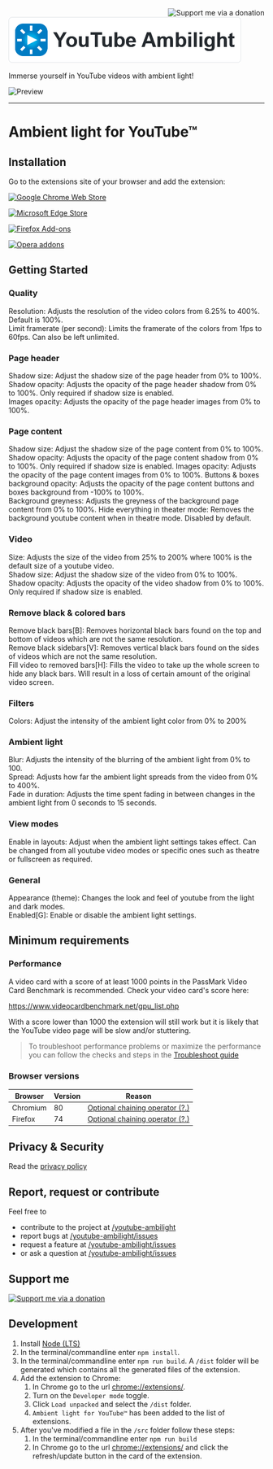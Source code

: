 <a href="https://ko-fi.com/G2G59EK8L" rel="noopener">
  <img align="right" src="https://github.com/WesselKroos/youtube-ambilight/blob/master/src/images/donate.svg?raw=true" title="Support me via a donation">
</a>

[![Ambient light for YouTube™](https://github.com/WesselKroos/youtube-ambilight/blob/master/assets/heading.png?raw=true)](https://github.com/WesselKroos/youtube-ambilight#readme)

Immerse yourself in YouTube videos with ambient light!

![Preview](https://github.com/WesselKroos/chrome-youtube-ambilight/blob/master/assets/readme/screenshot-1.jpg?raw=true)

---

# Ambient light for YouTube™

## Installation
Go to the extensions site of your browser and add the extension:

[![Google Chrome Web Store](https://github.com/WesselKroos/youtube-ambilight/blob/master/assets/browsers/Google%20Chrome.png?raw=true)](https://chrome.google.com/webstore/detail/youtube-ambilight/paponcgjfojgemddooebbgniglhkajkj)

[![Microsoft Edge Store](https://github.com/WesselKroos/chrome-youtube-ambilight/blob/master/assets/browsers/Microsoft%20Edge.png?raw=true)](https://microsoftedge.microsoft.com/addons/detail/cmggdjjjfembmemhleknmfpakmgggjcf)

[![Firefox Add-ons](https://github.com/WesselKroos/chrome-youtube-ambilight/blob/master/assets/browsers/Firefox.png?raw=true)](https://addons.mozilla.org/en-US/firefox/addon/ambient-light-for-youtube/)

[![Opera addons](https://github.com/WesselKroos/youtube-ambilight/blob/master/assets/browsers/Opera.png?raw=true)](https://addons.opera.com/nl/extensions/details/youtube-ambilight/)

## Getting Started
### Quality
Resolution: Adjusts the resolution of the video colors from 6.25% to 400%. Default is 100%.  
Limit framerate (per second): Limits the framerate of the colors from 1fps to 60fps. Can also be left unlimited.  

### Page header
Shadow size: Adjust the shadow size of the page header from 0% to 100%.  
Shadow opacity: Adjusts the opacity of the page header shadow from 0% to 100%. Only required if shadow size is enabled.  
Images opacity: Adjusts the opacity of the page header images from 0% to 100%.

### Page content
Shadow size: Adjust the shadow size of the page content from 0% to 100%.  
Shadow opacity: Adjusts the opacity of the page content shadow from 0% to 100%. Only required if shadow size is enabled.
Images opacity: Adjusts the opacity of the page content images from 0% to 100%.
Buttons & boxes background opacity: Adjusts the opacity of the page content buttons and boxes background from -100% to 100%.  
Background greyness: Adjusts the greyness of the background page content from 0% to 100%.
Hide everything in theater mode: Removes the background youtube content when in theatre mode. Disabled by default.

### Video
Size: Adjusts the size of the video from 25% to 200% where 100% is the default size of a youtube video.  
Shadow size: Adjust the shadow size of the video from 0% to 100%.  
Shadow opacity: Adjusts the opacity of the video shadow from 0% to 100%. Only required if shadow size is enabled.

### Remove black & colored bars
Remove black bars[B]: Removes horizontal black bars found on the top and bottom of videos which are not the same resolution.  
Remove black sidebars[V]: Removes vertical black bars found on the sides of videos which are not the same resolution.  
Fill video to removed bars[H]: Fills the video to take up the whole screen to hide any black bars. Will result in a loss of certain amount of the original video screen.

### Filters
Colors: Adjust the intensity of the ambient light color from 0% to 200%

### Ambient light
Blur: Adjusts the intensity of the blurring of the ambient light from 0% to 100.  
Spread: Adjusts how far the ambient light spreads from the video from 0% to 400%.  
Fade in duration: Adjusts the time spent fading in between changes in the ambient light from 0 seconds to 15 seconds.  

### View modes
Enable in layouts: Adjust when the ambient light settings takes effect. Can be changed from all youtube video modes or specific ones such as theatre or fullscreen as required.
### General
Appearance (theme): Changes the look and feel of youtube from the light and dark modes.  
Enabled[G]: Enable or disable the ambient light settings.

## Minimum requirements

### Performance
A video card with a score of at least 1000 points in the PassMark Video Card Benchmark is recommended.
Check your video card's score here:

https://www.videocardbenchmark.net/gpu_list.php

With a score lower than 1000 the extension will still work but it is likely that the YouTube video page will be slow and/or stuttering.
> To troubleshoot performance problems or maximize the performance you can follow the checks and steps in the [Troubleshoot guide](https://github.com/WesselKroos/youtube-ambilight/blob/master/TROUBLESHOOT.md)


### Browser versions
| Browser  | Version | Reason |
| -------- | ------- | ------ |
| Chromium | 80      | [Optional chaining operator (?.)](https://caniuse.com/mdn-javascript_operators_optional_chaining) |
| Firefox  | 74      | [Optional chaining operator (?.)](https://caniuse.com/mdn-javascript_operators_optional_chaining) |


## Privacy & Security
Read the [privacy policy](/PRIVACY-POLICY.md)


## Report, request or contribute
Feel free to 
- contribute to the project at [/youtube-ambilight](https://github.com/WesselKroos/youtube-ambilight)
- report bugs at [/youtube-ambilight/issues](https://github.com/WesselKroos/youtube-ambilight/issues)
- request a feature at [/youtube-ambilight/issues](https://github.com/WesselKroos/youtube-ambilight/issues)
- or ask a question at [/youtube-ambilight/issues](https://github.com/WesselKroos/youtube-ambilight/issues)


## Support me
[![Support me via a donation](https://github.com/WesselKroos/youtube-ambilight/blob/master/src/images/donate.svg?raw=true)](https://ko-fi.com/G2G59EK8L)


## Development
1. Install [Node (LTS)](https://nodejs.org/en/download/)
2. In the terminal/commandline enter `npm install`.
3. In the terminal/commandline enter `npm run build`. A `/dist` folder will be generated which contains all the generated files of the extension.
4. Add the extension to Chrome:
    1. In Chrome go to the url [chrome://extensions/](chrome://extensions/).
    2. Turn on the `Developer mode` toggle.
    3. Click `Load unpacked` and select the `/dist` folder.
    4. `Ambient light for YouTube™` has been added to the list of extensions.
5. After you've modified a file in the `/src` folder follow these steps:
    1. In the terminal/commandline enter `npm run build`
    2. In Chrome go to the url [chrome://extensions/](chrome://extensions/) and click the refresh/update button in the card of the extension.
